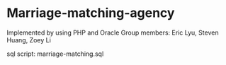 # Marriage-matching-agency
Implemented by using PHP and Oracle
Group members: Eric Lyu, Steven Huang, Zoey Li

sql script: marriage-matching.sql